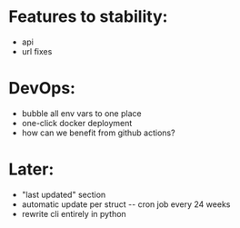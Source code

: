 
# Features to stability:

- api
- url fixes

# DevOps:

- bubble all env vars to one place
- one-click docker deployment 
- how can we benefit from github actions?

# Later:

- "last updated" section
- automatic update per struct -- cron job every 24 weeks
- rewrite cli entirely in python

